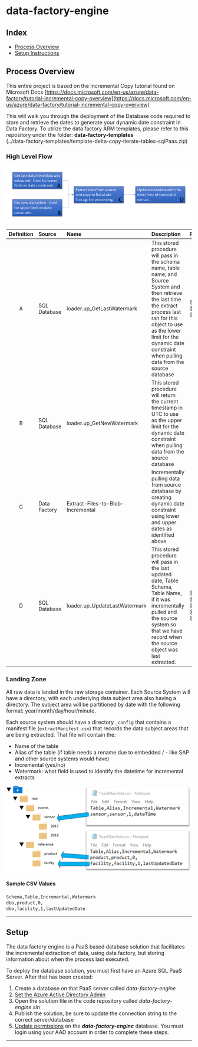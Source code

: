 # data-factory-engine

## Index
- [Process Overview](#process-overview)  
- [Setup Instructions](#setup)  

## Process Overview

This entire project is based on the Incremental Copy tutorial found on Microsoft Docs
[https://docs.microsoft.com/en-us/azure/data-factory/tutorial-incremental-copy-overview](https://docs.microsoft.com/en-us/azure/data-factory/tutorial-incremental-copy-overview)  

This will walk you through the deployment of the Database code required to store and retrieve the dates to generate your dynamic date constraint in Data Factory.  To utilize the data factory ARM templates, please refer to this repository under the folder: **data-factory-templates**  
(../data-factory-templates/template-delta-copy-iterate-tables-sqlPaas.zip)  

### High Level Flow
![Watermark Workflow Image](./images/watermark-flow.PNG)

Definition | Source | Name | Description | Parameters
:----: | :---- | :---- | :---- | :----
A | SQL Database | loader.up_GetLastWatermark | This stored procedure will pass in the schema name, table name, and Source System and then retrieve the last time the extract process last ran for this object to use as the lower limit for the dynamic date constraint when pulling data from the source database | @TableSchema, @TableName, @TableSchema
B | SQL Database | loader.up_GetNewWatermark | This stored procedure will return the current timestamp in UTC to use as the upper limit for the dynamic date constraint when pulling data from the source database | 
C | Data Factory | Extract-Files-to-Blob-Incremental | Incrementally pulling data from source database by creating dynamic date constraint using lower and upper dates as identified above
D | SQL Database | loader.up_UpdateLastWatermark | This stored procedure will pass in the last updated date, Table Schema, Table Name, if it was incrementally pulled and the source system so that we have record when the source object was last extracted. | @LastUpdatedDate, @TableSchema, @TableName, @Incremental, @SourceSystem

### Landing Zone
All raw data is landed in the raw storage container.  Each Source System will have a directory, with each underlying data subject area also having a directory.  The subject area will be partitioned by date with the following format: year/month/day/hour/minute.

Each source system should have a directory `_config` that contains a manifest file (`extractManifest.csv`) that records the data subject areas that are being extracted.  That file will contain the:
- Name of the table
- Alias of the table (if table needs a rename due to embedded / - like SAP and other source systems would have)
- Incremental (yes/no)
- Watermark: what field is used to identify the datetime for incremental extracts

![Watermark Workflow Image](./images/landing-zone.png)

#### Sample CSV Values
```csv
Schema,Table,Incremental,Watermark
dbo,product,0,
dbo,facility,1,lastUpdatedDate
```

 ******************************************** 

## Setup
The data factory engine is a PaaS based database solution that facilitates the incremental extraction of data, using data factory, but storing information about when the process last executed.

To deploy the database solution, you must first have an Azure SQL PaaS Server.  After that has been created:

1) Create a database on that PaaS server called *data-factory-engine*
2) [Set the Azure Active Directory Admin](../../documents/sql-server/how-to/set-active-directory-admin.md)
3) Open the solution file in the code repository called *data-factory-engine.sln*
4) Publish the solution, be sure to update the connection string to the correct server/database
5) [Update permissions](../../documents/sql-server/how-to/add-active-directory-users.md) on the ***data-factory-engine*** database.  You must login using your AAD account in order to complete these steps.
   
 ******************************************** 